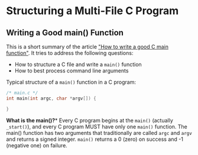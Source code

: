 # Structuring a Multi-File C Program

## Writing a Good main() Function

This is a short summary of the article ["How to write a good C main function"](https://opensource.com/article/19/5/how-write-good-c-main-function). It tries to address the following questions:

* How to structure a C file and write a ```main()``` function
* How to best process command line arguments

Typical structure of a ```main()``` function in a C program:

```C
/* main.c */
int main(int argc, char *argv[]) {

}
```

**What is the main()?***
Every C program begins at the ```main()``` (actually ```_start()```), and every C program MUST have only one ```main()``` function. The main() function has two arguments that traditionally are called ```argc``` and ```argv``` and returns a signed integer.  ```main()``` returns a 0 (zero) on success and -1 (negative one) on failure.

